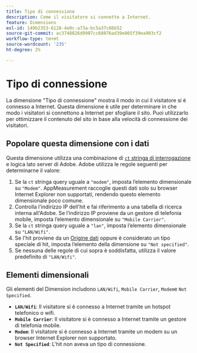 ```yaml
---
title: Tipo di connessione
description: Come il visitatore si connette a Internet.
feature: Dimensions
exl-id: 149b2353-6128-4e0c-a73a-bc5a37c66b52
source-git-commit: ac3748826d9907cc68076ad39e865f39ea903cf2
workflow-type: tm+mt
source-wordcount: '235'
ht-degree: 2%

---
```


# Tipo di connessione

La dimensione &quot;Tipo di connessione&quot; mostra il modo in cui il visitatore si è connesso a Internet. Questa dimensione è utile per determinare in che modo i visitatori si connettono a Internet per sfogliare il sito. Puoi utilizzarlo per ottimizzare il contenuto del sito in base alla velocità di connessione dei visitatori.

## Popolare questa dimensione con i dati

Questa dimensione utilizza una combinazione di [`ct` stringa di interrogazione](/help/implement/validate/query-parameters.md) e logica lato server di Adobe. Adobe utilizza le regole seguenti per determinarne il valore:

1. Se la `ct` stringa query uguale a `"modem"`, imposta l’elemento dimensionale su `"Modem"`. AppMeasurement raccoglie questi dati solo su browser Internet Explorer non supportati, rendendo questo elemento dimensionale poco comune.
1. Controlla l&#39;indirizzo IP dell&#39;hit e fai riferimento a una tabella di ricerca interna all&#39;Adobe. Se l’indirizzo IP proviene da un gestore di telefonia mobile, imposta l’elemento dimensionale su `"Mobile Carrier"`.
1. Se la `ct` stringa query uguale a `"lan"`, imposta l’elemento dimensionale su `"LAN/Wifi"`.
1. Se l&#39;hit proviene da un [Origine dati](/help/import/data-sources/overview.md) oppure è considerato un tipo speciale di hit, imposta l’elemento della dimensione su `"Not specified"`.
1. Se nessuna delle regole di cui sopra è soddisfatta, utilizza il valore predefinito di `"LAN/Wifi"`.

## Elementi dimensionali

Gli elementi del Dimension includono `LAN/Wifi`, `Mobile Carrier`, `Modem`e `Not Specified`.

* **`LAN/Wifi`**: Il visitatore si è connesso a Internet tramite un hotspot telefonico o wifi.
* **`Mobile Carrier`**: Il visitatore si è connesso a Internet tramite un gestore di telefonia mobile.
* **`Modem`**: Il visitatore si è connesso a Internet tramite un modem su un browser Internet Explorer non supportato.
* **`Not Specified`**: L&#39;hit non aveva un tipo di connessione.
